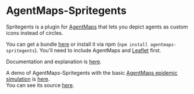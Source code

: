 # AgentMaps-Spritegents

Spritegents is a plugin for [AgentMaps](https://github.com/noncomputable/AgentMaps) that lets you depict agents as custom icons instead of circles.

You can get a bundle [here]() or install it via npm (`npm install agentmaps-spritegents`). 
You'll need to include AgentMaps and [Leaflet](https://leafletjs.com/download.html) first.

Documentation and explanation is [here](https://noncomputable.github.io/AgentMaps-Spritegents/docs/).

A demo of AgentMaps-Spritegents with the basic [AgentMaps epidemic simulation](https://noncomputable.github.io/AgentMaps/demos/epidemic/epidemic.html) is [here](https://noncomputable.github.io/AgentMaps-Spritegents/demos/epidemic/epidemic.html).  
You can see its source [here](https://github.com/noncomputable/AgentMaps-Spritegents/tree/gh-pages/demos/epidemic).
